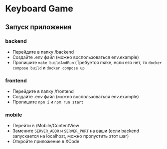 # Keyboard Game
## Запуск приложения
### backend
- Перейдите в папку /backend
- Создайте .env файл (можно воспользоваться env.example)
- Пропишите ```make buildAndRun``` (Требуется make, если его нет, то ```docker compose build``` и ```docker compose up```
### frontend
- Перейдите в папку /frontend
- Создайте .env файл (можно воспользоваться env.example)
- Пропишите ```npm i``` и ```npm run start```
### mobile
- Перейти в /Mobile/ContentView
- Замените ```SERVER_ADDR``` и ```SERVER_PORT``` на ваши (если backend запускается на localhost, можно пропустить этот шаг)
- Откройте приложение в XCode
